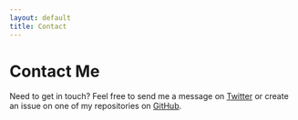 ```yaml
---
layout: default
title: Contact
---
```


<div id="contact">
  <h1 class="pageTitle">Contact Me</h1>
    <p class="intro">Need to get in touch? Feel free to send me a message on <a href="https://twitter.com/{{ site.social.twitter }}">Twitter</a> or create an issue on one of my repositories on <a href="https://github.com/{{ site.social.github }}">GitHub</a>.</p>
</div>

